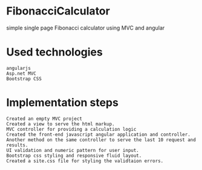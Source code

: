 # FibonacciCalculator
simple single page Fibonacci calculator using MVC and angular

# Used technologies
    angularjs
    Asp.net MVC
    Bootstrap CSS

# Implementation steps
	Created an empty MVC project
	Created a view to serve the html markup.
	MVC controller for providing a calculation logic 
    Created the front-end javascript angular application and controller.
    Another method on the same controller to serve the last 10 request and results.
    UI validation and numeric pattern for user input.
    Bootstrap css styling and responsive fluid layout.
    Created a site.css file for styling the validtaion errors.
